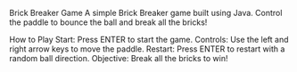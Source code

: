 Brick Breaker Game
A simple Brick Breaker game built using Java. Control the paddle to bounce the ball and break all the bricks!

How to Play
Start: Press ENTER to start the game.
Controls: Use the left and right arrow keys to move the paddle.
Restart: Press ENTER to restart with a random ball direction.
Objective: Break all the bricks to win!